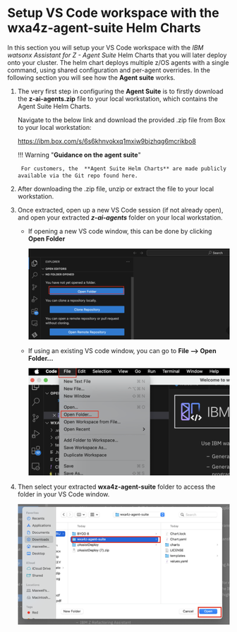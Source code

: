 # Setup VS Code workspace with the **wxa4z-agent-suite** Helm Charts

In this section you will setup your VS Code workspace with the *IBM watsonx Assistant for Z - Agent Suite* Helm Charts that you will later deploy onto your cluster. The helm chart deploys multiple z/OS agents with a single command, using shared configuration and per-agent overrides. In the following section you will see how the **Agent suite** works.

1. The very first step in configuring the **Agent Suite** is to firstly download the **z-ai-agents.zip** file to your local workstation, which contains the Agent Suite Helm Charts.

    Navigate to the below link and download the provided .zip file from Box to your local workstation:

    <a href="https://ibm.box.com/s/6s6khnvokxq1mxiw9bjzhqg6mcrikbo8" target="_blank">https://ibm.box.com/s/6s6khnvokxq1mxiw9bjzhqg6mcrikbo8</a>

    !!! Warning "**Guidance on the agent suite**"

        For customers, the  **Agent Suite Helm Charts** are made publicly available via the Git repo found here. 


2. After downloading the .zip file, unzip or extract the file to your local workstation.

3. Once extracted, open up a new VS Code session (if not already open), and open your extracted ***z-ai-agents*** folder on your local workstation.
   
    * If opening a new VS code window, this can be done by clicking **Open Folder**
    
        ![](_attachments/setup1.png)

    * If using an existing VS code window, you can go to **File --> Open Folder...**
  
        ![](_attachments/setup2.png)

4. Then select your extracted **wxa4z-agent-suite** folder to access the folder in your VS Code window.

    ![](_attachments/setup3.png)


    